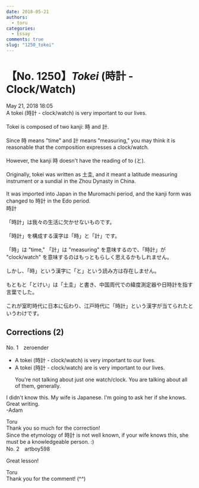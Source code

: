 ```yaml
---
date: 2018-05-21
authors:
  - toru
categories:
  - Essay
comments: true
slug: "1250_tokei"
---
```


# 【No. 1250】<strong><em>Tokei</em></strong> (時計 - Clock/Watch)
<div class="date">May 21, 2018 18:05</div>
<div id="post"><div id="body_show_ori">
A tokei (時計 - clock/watch) is very important to our lives.<br/><br/>Tokei is composed of two kanji: 時 and 計.<br/><br/>Since 時 means "time" and 計 means "measuring," you may think it is reasonable that the composition expresses a clock/watch.<br/><br/>However, the kanji 時 doesn't have the reading of to (と).<br/><br/>Originally, tokei was written as 土圭, and it meant a latitude measuring instrument or a sundial in the Zhou Dynasty in China.<br/><br/>It was imported into Japan in the Muromachi period, and the kanji form was changed to 時計 in the Edo period.
</div></div>

<!-- more -->

<div id="post_ja"><div id="body_show_mo">
時計<br/><br/>「時計」は我々の生活に欠かせないものです。<br/><br/>「時計」を構成する漢字は「時」と「計」です。<br/><br/>「時」は "time," 「計」は "measuring" を意味するので、「時計」が "clock/watch" を意味するのはもっともらしく思えるかもしれません。<br/><br/>しかし、「時」という漢字に「と」という読み方は存在しません。<br/><br/>もともと「とけい」は「土圭」と書き、中国周代での緯度測定器や日時計を指す言葉でした。<br/><br/>これが室町時代に日本に伝わり、江戸時代に「時計」という漢字が当てられたというわけです。
</div></div>

## Corrections (2)
<div id="block"><div class="first_name"> No. 1　<span class="just_name">zeroender</span></div><div id="block2">
<ul class="correction_field">
<li class="incorrect">A tokei (時計 - clock/watch) is very important to our lives.</li>
<li class="corrected correct">
<span class="sline">A </span>tokei (時計 - clock/watch) <span class="f_red">are</span> <span class="sline">is</span> very important to our lives.
<p class="correction_comment">You're not talking about just one watch/clock. You are talking about all of them, generally.</p>
</li>
</ul>
<p class="comment_small">
 I didn't know this. My wife is Japanese. I'm going to ask her if she knows. Great writing.
 <br/>
 -Adam
</p>

</div><div class="name"><span class="just_name">Toru</span><br>
Thank you so much for the correction!<br/>Since the etymology of 時計 is not well known, if your wife knows this, she must be a knowledgeable person. :)
</div>
</div>
<div id="block"><div class="first_name"> No. 2　<span class="just_name">artboy598</span></div><div id="block2">
<p class="comment_small">
 Great lesson!
</p>

</div><div class="name"><span class="just_name">Toru</span><br>
Thank you for the comment! (^^)
</div>
</div>
